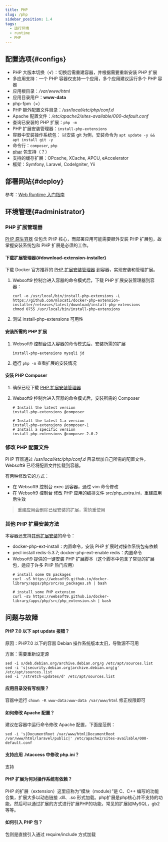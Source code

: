 ```yaml
---
title: PHP
slug: /php
sidebar_position: 1.4
tags:
  - 运行环境
  - runtime
  - PHP
---
```



## 配置选项{#configs}

- PHP 大版本切换（√）：切换后需重建容器，并根据需要重新安装 PHP 扩展
- 多应用支持：一个 PHP 容器仅支持一个应用，多个应用建议运行多个 PHP 容器
- 应用根目录：*/var/www/html*
- 应用目录用户：**www-data**
- php-fpm（×）
- PHP 额外配置文件目录：*/usr/local/etc/php/conf.d*
- Apache 配置文件：*/etc/apache2/sites-available/000-default.conf* 
- 查询已安装的 PHP 扩展：`php -m`
- PHP 扩展安装管理器：`install-php-extensions` 
- 容器中安装操作系统包： 以安装 git 为例，安装命令为 `apt update -y && apt install git -y`
- 命令行：`composer`, `php`
- [phar](https://www.php.net/manual/zh/intro.phar.php) 包支持（？）
- 支持的缓存扩展：OPcache, XCache, APCU, eAccelerator
- 框架：Symfony, Laravel, CodeIgniter, Yii

## 部署网站{#deploy}

参考：[Web Runtime 入门指南](../runtime#quick)

## 环境管理{#administrator}

### PHP 扩展管理器

[PHP 原生容器](https://hub.docker.com/_/php) 仅包含 PHP 核心，而部署应用可能需要额外安装 PHP 扩展包，故掌握安装系统包和 PHP 扩展是必须的工作。  

#### 下载扩展管理器{#download-extension-installer}

下载 Docker 官方推荐的 [PHP 扩展安装管理器](https://github.com/mlocati/docker-php-extension-installer) 到容器，实现安装和管理扩展。

1. Websoft9 控制台进入容器的命令模式后，下载 PHP 扩展安装管理器到容器：
    ```
    curl -o /usr/local/bin/install-php-extensions -L https://github.com/mlocati/docker-php-extension-installer/releases/latest/download/install-php-extensions
    chmod 0755 /usr/local/bin/install-php-extensions
    ```
2. 测试 install-php-extensions 可用性

#### 安装所需的 PHP 扩展

1. Websoft9 控制台进入容器的命令模式后，安装所需的扩展

   ```
   install-php-extensions mysqli jd
   ```

2. 运行 `php -m` 查看扩展的安装情况


#### 安装 PHP Composer

1. 确保已经下载 [PHP 扩展安装管理器](#download-extension-installer) 

2. Websoft9 控制台进入容器的命令模式后，安装所需的 Composer

    ```
    # Install the latest version
    install-php-extensions @composer

    # Install the latest 1.x version
    install-php-extensions @composer-1
    # Install a specific version
    install-php-extensions @composer-2.0.2
    ```

### 修改 PHP 配置文件

PHP 容器通过 */usr/local/etc/php/conf.d* 目录增加自己所需的配置文件，Websoft9 已经将配置文件挂载到容器。  

有两种修改它的方式：

- 在 Websoft9 控制台 exec 到容器，通过 vim 命令修改
- 在 Websoft9 控制台 修改 PHP 应用的编排文件 src/php_extra.ini，重建应用后生效

> 重建应用会删除已经安装的扩展，需慎重使用


### 其他 PHP 扩展安装方法

本容器还支持[其他扩展安装](https://hub.docker.com/_/php)的命令：

- docker-php-ext-install：内置命令，安装 PHP 扩展时对操作系统包有依赖
- pecl install redis-5.3.7; docker-php-ext-enable redis：内置命令
- Websoft9 提供的一键安装 PHP 扩展脚本（这个脚本中包含了常见的扩展包，适应于许多 PHP 热门应用）
   ```
   # install some OS packages
   curl -sS https://websoft9.github.io/docker-library/apps/php/src/os_packages.sh | bash

   # install some PHP extension
   curl -sS https://websoft9.github.io/docker-library/apps/php/src/php_extension.sh | bash
   ```

## 问题与故障

#### PHP 7.0 以下 **apt update** 报错？

原因：PHP7.0 以下的容器 Debian 操作系统版本太旧，导致源不可用   

方案：需要重新设定源  

  ```
  sed -i s/deb.debian.org/archive.debian.org/g /etc/apt/sources.list
  sed -i 's|security.debian.org|archive.debian.org|g' /etc/apt/sources.list
  sed -i '/stretch-updates/d' /etc/apt/sources.list
  ```

#### 应用目录没有写权限？

容器中运行 `chown -R www-data:www-data /var/www/html` 修正权限即可

#### 如何修改 Apache 配置？

建议在容器中运行命令修改 Apache 配置，下面是范例：

```
sed -i 's|DocumentRoot /var/www/html|DocumentRoot /var/www/html/laravel/public|' /etc/apache2/sites-available/000-default.conf
```

#### 支持应用 .htaccess 中修改 php.ini？

支持

#### PHP 扩展为何对操作系统有依赖？

PHP 的扩展（extension）这里应称为“模块（module）”是 C、C++ 编写的功能合集，扩展大多以动态链接 .dll、.so 形式加载。php扩展是php核心并不支持的功能，然后可以通过扩展的方式进行扩展PHP的功能，常见的扩展如MySQL，gb2等等。

#### 如何引入 PHP 包？

包则是直接引入通过 require/include 方式加载